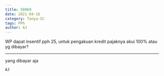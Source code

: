 ```yaml
---
title: 50069
date: 2021-04-16
category: Tanya-SC
tags: PPh
author: AJ
---
```


WP dapat insentif pph 25, untuk pengakuan kredit pajaknya akui 100% atau yg dibayar?

---

yang dibayar aja

`AJ`
